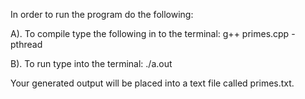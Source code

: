 In order to run the program do the following:

A). To compile type the following in to the terminal:
g++ primes.cpp -pthread

B). To run type into the terminal:
./a.out

Your generated output will be placed into a text file called primes.txt.



